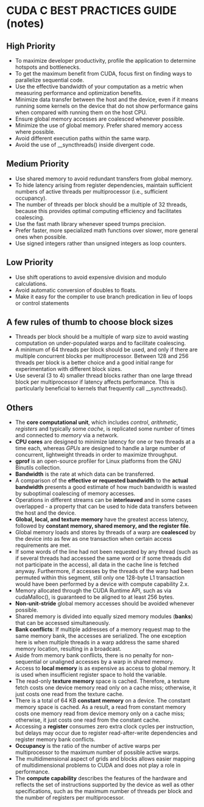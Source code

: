 # CUDA C BEST PRACTICES GUIDE (notes)
## High Priority
- To maximize developer productivity, profile the application to determine hotspots and bottlenecks.
- To get the maximum benefit from CUDA, focus first on finding ways to parallelize sequential code.
- Use the effective bandwidth of your computation as a metric when measuring performance and optimization benefits.
- Minimize data transfer between the host and the device, even if it means running some kernels on the device that do not show performance gains when compared with running them on the host CPU.
- Ensure global memory accesses are coalesced whenever possible.
- Minimize the use of global memory. Prefer shared memory access where possible.
-  Avoid different execution paths within the same warp.
- Avoid the use of __syncthreads() inside divergent code.

## Medium Priority
- Use shared memory to avoid redundant transfers from global memory.
- To hide latency arising from register dependencies, maintain sufficient numbers of active threads per multiprocessor (i.e., sufficient occupancy).
- The number of threads per block should be a multiple of 32 threads, because this provides optimal computing efficiency and facilitates coalescing.
- Use the fast math library whenever speed trumps precision.
-  Prefer faster, more specialized math functions over slower, more general ones when possible.
-  Use signed integers rather than unsigned integers as loop counters.

## Low Priority
- Use shift operations to avoid expensive division and modulo calculations.
- Avoid automatic conversion of doubles to floats.
- Make it easy for the compiler to use branch predication in lieu of loops or control statements

## A few rules of thumb to choose block sizes
- Threads per block should be a multiple of warp size to avoid wasting computation on under-populated warps and to facilitate coalescing.
- A minimum of 64 threads per block should be used, and only if there are multiple concurrent blocks per multiprocessor.
 Between 128 and 256 threads per block is a better choice and a good initial range for experimentation with different block sizes.
- Use several (3 to 4) smaller thread blocks rather than one large thread block per multiprocessor if latency affects performance. This is particularly beneficial to kernels that frequently call __syncthreads().

## Others
- The **core computational unit**, which includes *control*, *arithmetic*, *registers* and typically some *cache*, is replicated some number of times and connected to *memory* via a network.
- **CPU cores** are designed to minimize latency for one or two threads at a time each, whereas *GPUs* are designed to handle a large number of concurrent, lightweight threads in order to maximize throughput.
- **gprof** is an open-source profiler for Linux platforms from the GNU Binutils collection.
- **Bandwidth** is the rate at which data can be transferred.
- A comparison of the **effective or requested bandwidth** to the **actual bandwidth** presents a good estimate of how much bandwidth is wasted by suboptimal coalescing of memory accesses.
- Operations in different streams can be **interleaved** and in some cases overlapped - a property that can be used to hide data transfers between the host and the device.
-  **Global, local, and texture memory** have the greatest access latency, followed by **constant memory, shared memory, and the register file**.
- Global memory loads and stores by threads of a warp are **coalesced** by the device into as few as one transaction when certain access requirements are met.
- If some words of the line had not been requested by any thread (such as if several threads had accessed the same word or if some threads did not participate in the access), all data in the cache line is fetched anyway. Furthermore, if accesses by the threads of the warp had been permuted within this segment, still only one 128-byte L1 transaction would have been performed by a device with compute capability 2.x.
- Memory allocated through the CUDA Runtime API, such as via cudaMalloc(), is guaranteed to be aligned to at least 256 bytes.
- **Non-unit-stride** global memory accesses should be avoided whenever possible. 
- Shared memory is divided into equally sized memory modules (**banks**) that can be accessed simultaneously.
- **Bank conflicts**: If multiple addresses of a memory request map to the same memory bank, the accesses are serialized.  The one exception here is when multiple threads in a warp address the same shared memory location, resulting in a broadcast.
- Aside from memory bank conflicts, there is no penalty for non-sequential or unaligned accesses by a warp in shared memory.
- Access to **local memory** is as expensive as access to global memory. It is used when insufficient register space to hold the variable.
- The read-only **texture memory** space is cached. Therefore, a texture fetch costs one device memory read only on a cache miss; otherwise, it just costs one read from the texture cache.
- There is a total of 64 KB **constant memory** on a device. The constant memory space is cached. As a result, a read from constant memory costs one memory read from device memory only on a cache miss; otherwise, it just costs one read from the constant cache.
- Accessing a **register** consumes zero extra clock cycles per instruction, but delays may occur due to register read-after-write dependencies and register memory bank conflicts.
- **Occupancy** is the ratio of the number of active warps per multiprocessor to the maximum number of possible active warps.
- The multidimensional aspect of grids and blocks allows easier mapping of multidimensional problems to CUDA and does not play a role in performance.
- The **compute capability** describes the features of the hardware and reflects the set of instructions supported by the device as well as other specifications, such as the maximum number of threads per block and the number of registers per multiprocessor.
